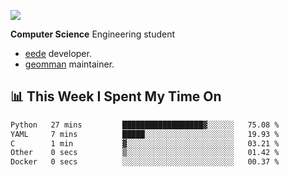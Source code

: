 ![](https://komarev.com/ghpvc/?username=brauliorivas&color=green)

**Computer Science** Engineering student

- [eede](https://github.com/key4hep/eede) developer.
- [geomman](https://www.freshports.org/sysutils/geomman) maintainer.

## 📊 This Week I Spent My Time On

<!--START_SECTION:waka-->

```txt
Python   27 mins         ██████████████████▓░░░░░░   75.08 %
YAML     7 mins          █████░░░░░░░░░░░░░░░░░░░░   19.93 %
C        1 min           ▓░░░░░░░░░░░░░░░░░░░░░░░░   03.21 %
Other    0 secs          ▒░░░░░░░░░░░░░░░░░░░░░░░░   01.42 %
Docker   0 secs          ░░░░░░░░░░░░░░░░░░░░░░░░░   00.37 %
```

<!--END_SECTION:waka-->
